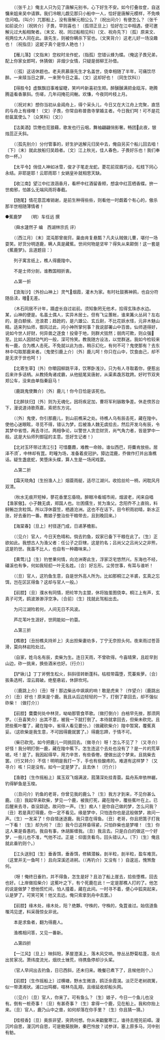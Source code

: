 <!-- { "loadSidebar": true } -->
　　（〔张千上〕俺主人只为见了唐解元别书，心下好生不安。如今打叠妆奁，自送慵来姐来吴中请罪。我们冷眼儿觑见那只小船中一人，恰好是唐解元模样，不免唤住问咱。〔叫介〕兀那船上，没有唐解元相公么？〔祝出问介〕有便怎么？〔张千如前说介〕〔祝转介〕子畏，早则喜也！〔孤领正旦上〕恰好在江中相遇，便可邀解元过大船相聚者。〔末文、祝、同过船相见科〕〔文、祝舟先下〕〔孤〕原来文、祝两位大人同在此。唐先生，则被你瞒杀下官也。〔文笑背介〕这老儿好一场没趣也！〔祝指旦〕这妮子真个是惊人艳也！） 

　　【雁儿落】〔文指末〕您权时龙作蛇，〔指孤〕您错认蜂为蝶。（俺这子畏兄弟，配上你家女郎呵，休猜做）非烟少女情，只疑是弱柳王孙借。 

　　（〔孤〕这话休题也。老夫夙慕唐先生才名盖世，侥幸相随了半年，可痛饮尽醉。一来赎当日之罪，一来贺今日之喜。〔文〕这却好也！〔同生饮科〕） 

　　【得胜令】虚飘飘旧事难留睫，笑吟吟新喜初生颊。醉醺醺满把金瓯泻，艳腾腾遥看香篆斜。伤嗟，几年闷掩花间榭。欢慊，今夜同吟枝上月。 

　　（〔祝对末〕想你当初从金阊舟上，得个采头儿，今日又在大江舟上完聚，直恁的与舟上有缘哩！〔文〕子畏，你常自称普救寺掌婚主者。今日我们呵！可不是花舫氤氲使么？〔众笑科〕〔文〕） 

　　【沽美酒】饮倦也觅狼藉，歌发也行云咽，舞袖翩翩俏影奢。畅团此夜，银烛蕊正夭斜。 

　　（〔孤先别介〕分付管事的，好生护送解元归吴中去，俺自另买个船儿回去咱！〔下〕〔末〕就此放船归吴趋者。〔文〕江上秋光，佳人春色，子畏好乐也！我们奉你一杯。） 

　　【太平令】俏佳人神如冰雪，俊才子笔走龙蛇。菱花前双眉巧设，松枝下同心永结。非耶是耶！云耶雨耶！女娲皇补就相思天缺。 

　　【收江南】望江中红浪涵香月，看杯中红酒留香颊，想衾中红蕊栖香蝶。拚一世痴邪，怕甚么无端风雨将春截。 

　　【随尾】情花意蕊难销谢，是前生种得些些，则看他一时觑着个有心的，傲杀那半世相随薄情者！


●蕉鹿梦　　（明）车任远 撰 

　　（舜水蘧然子 编　西湖林宗氏 评） 

　　（〔西江月〕〔末〕混沌那曾凿窍，巢由肯复悬瓢？凡夫认贼做儿曹，堪付一场耍笑。好货分明逐鹿，瞒人真是藏蕉。世间何物是坚牢？得失从来颠倒！这一套是《蕉鹿梦》。且道题目：） 

　　列子寓言纸上，樵人得鹿隍中。 

　　不是士师分剖，谁教国相折衷。 

　　△第一折 

　　【浪淘沙】〔外扮山神上〕灵气烟霞，灌木为家。有时社鼓赛神鸦，也自分符随岳渎，曈无差。 

　　（木石同居不计年，蹑虚长自过岩前。须知象罔无他术，拾得玄珠赤水边。某，山神的便是。名虽土偶人，实异木居士。但有飞尘蕙帐，谁来篝火丛祠？左右的，是白额侯、沧浪君；趋跄的，是六雄公、玄丘尉，不比花妖水怪，元非木魅山精。适来列仙师，御风过此，问小神所掌何事？我说部署山中百兽。仙师道得好，说如今世人好财，何异兽之逐食！投骨于地，则群犬狺然；弱肉可欺，则众强至。比如人因财动气的一般，深可怜笑。教我随方设法，以觉群迷。我如今检较来有一鹿，合为樵人击死。不免就以此为由，稍示幻化，有何不可？鬼使那有？去东林中勾取那鹿来者。〔鬼使引鹿上介〕〔外〕鹿儿呵！你只在山中，饮食由己，却不是无求于世也呵！） 

　　【北寄生草】〔外〕你嚼园柳跳平泽，饮寒卧浅沙。只为有人寻取着你，便惹出后来许多话柄。从教掎角诸戎霸，从他挺尾吴唐射，从渠素毳苏耽跨。好时节双夹郑公车，没来由单指秦庭马！ 

　　〔鹿跳鬼使舞介〕〔外〕鹿儿！你今日恰是该死也。 

　　【北醉扶归】〔外〕则为无魂化，因将疾足加，曹将军利镞敢争差。休走傍苏台下，漫说道诗歌燕嘉，索把东方诧。 

　　（〔外〕鬼使，你引那鹿儿，到山前樵采之处。待樵人乌有辰击死，藏在隍中。使他心迷眼眩，寻觅不得，错认为梦。后被渔人魏无虞拾去，然后开发乌有辰，令其梦中省悟，再去寻讨。两相争论，以警世人贪恋财货，尚气角力者，皆是梦中一般。这是大仙师列御寇的主意。恁好生记者！） 

　　【北对玉环带过清江引】可惜麏麚，难教一命赊。谁似西巴，将麋肯放些。居泽不须，中林却有罝。町疃为场，准备着皮冠护。獐边混鹿，乔做作打并出渔樵话。疑生盏底蛇，笑堕床头蝶，算人生是一场闲戏耍。 

　　△第二折 

　　【霜天晓角】〔生扮渔人上〕烟蓑雨艇，适尽江湖兴。收拾丝纶一柄，闲耽风月双清。 

　　（秋水无痕开短棹，蓼花香里忘昏晓。醉眼冷看城市闹，烟波老，闲来自唱【渔家傲】。小子魏无虞，郑国人也。壮困儒生，贫为渔父。念阳乔不上直钩，料鲟鲔岂贪粒饵。所以浮休蓑笠，栖遁沧洲。这也不在话下。目今积雨初晴，新水正涨，好去垂钓一番。教娘子整治些干粮带去，且到晚回来。） 

　　【海棠春】〔旦上〕村径逐门成，日递茅檐影。 

　　（〔见介〕官人，今日天色晴和。倘去钓鱼，奴家已备下干粮在此了。〔生〕正欲如此。我想古人为渔父者：任公子之巨犗，这是钓名；吕尚父之吕尚父之非熊，这是钓世。我虽不比人，也自有一种趣味来。） 

　　【黄莺儿】〔生〕钓誉果何情，向沧洲寄此生，浮家泛宅悠然兴。东海也不经，磻溪也有争，何如我轻舠一叶无名姓。〔合〕好忘形。尘劳世事，有耳与谁听！ 

　　（〔旦〕官人，这钓鱼生意，自是世外高人所为。比如那桐江之羊裘，玄真之忘饵，岂在区区得鱼？这却与官人一般。） 

　　【前腔】〔旦〕濮水有同情，把纶竿为主盟，休将独茧图侥幸。桐江上有声，玄真子可凭，鸥波渺渺浮空净。〔合前〕〔生〕找就此驾船出去。 

　　为问江湖险若何，人间无日不风波。 

　　芦花苇叶生涯好，世网能如一钓蓑。 

　　△第三折 

　　【樵歌】〔丑扮樵夫持斧上〕夫出担柴妻劝多，丁宁无奈担头何。夜来雨过苍苔滑，莫向林岩险处过。 

　　（自家，姓乌名有辰，卖柴为生。连日天雨，不曾砍得。今喜晴霁，且趁早到山边，砟一挑来，换些酒米也好。〔行介〕） 

　　【铲锹儿】丁丁斧劈生松火，斜斜径转断蓬科。枯枝带霜堕，荒蓁紫萝。〔合〕扳条选柯，湿云肩破。绝壑悬岩，休辞坎坷。 

　　（〔鹿跳上介〕〔丑〕呀！那边柴丛中飒飒的响！敢是虎来？〔作望介〕〔鹿跳出介〕〔丑〕好也！原来是个鹿。我且从后边轻轻的一下，打倒了拿回去，却不强似砟柴！〔做打介〕） 

　　【前腔】麌麌何处中林货，呦呦那管食苹歌。〔做打倒介〕白棓早先挫，那须网罗。（〔丑喜笑介〕出其不意，被我一下就打倒了。本待就拿回去，但柴未砍完。且把些蕉叶覆了，藏在隍中，省得人看见要分。）〔做藏砍柴介〕隍中暂窝，覆蕉真妥。（这砍柴是我生意，不可因得鹿就罢了。）得鹿忘蹄，于情不可。 

　　（柴已砍完。如今把鹿儿一同挑回去。〔做寻介〕呀！怎么不见了？〔又寻介〕好怪！我分明打倒一鹿，藏在隍中蕉下。怎生连这个去处也没有了？是一片的荒草坡。呸！是了。我因起得早，用力辛苦，有些昏倦，便做出这个梦来。且挑柴去罢。〔行又转介〕不信！明明是我打一下，手也有些酸疼的。难道有这样梦？〔又寻介〕咳！只是没有。如今一定是梦了。且去休！〔行介〕） 

　　【渔歌】〔生作摇船上〕属玉双飞烟满波，菰蒲深处挂青蓑。扁舟系岸依林樾，钓得鲈鱼是玉梭。 

　　（〔丑问介〕钓鱼的老哥，你曾见我的鹿么？〔生〕我方才到来，不见你甚么鹿。〔丑〕我起早来砍柴，梦见一个鹿，被我打死，藏在隍中，覆些蕉叶在上。已后醒来去寻，杳没踪迹。故问你一声。〔生〕痴人！是你自己做的梦，怎么问我？〔丑〕若是真打得鹿，你一定不看见。缘是梦中，只怕连你也是这般做梦，故问一声。〔生〕一发呆了！你自情迷逐鹿。我只意在得鱼。〔丑〕老哥，你且把篙子打我一下看！〔生〕却为何？〔丑〕我今日这样昏得紧，只怕砟柴也是梦哩！〔生〕你这人果是昏愚的。我自有事，休胡厮缠我。〔丑〕我且去。只是白白的做这一个好梦，一些儿也不准，气他不过。正是：仰面贪看鸟，回头错认人。〔下〕〔生〕俺且就此垂钓则个。） 

　　【江头送别】〔生〕垂香饵，垂香饵，修鳞潜躲。剖半粒，剖半粒，盈车难货。（这里并无一鱼呵！）且向深溪还进舸。（〔再钓介〕又没有！）自逡巡，愧煞詹何。 

　　（呀！俺终日垂钓，并不得鱼，怎生是好？且泊了船上崖去，拾些堕樵，回去也好。〔上岸做拾柴介〕这蕉叶之下，有个死鹿在此！一定是那樵人打的了。他怎的说是做梦？想他慌忙间，怕人撞着，藏在此间。一时寻不着，便心中狐突起来，认是梦了。可笑可笑！他又去远。俺只索拿到舟中去罢。） 

　　【前腔】缘木处，缘木处，阳？绝夥。守株的，守株的，兔罝谁过。始信道鱼罹鸿见逻，料采薇惊女非讹。 

　　本是求鱼者，翻为得鹿人。 

　　渔樵相问答，又见一番新。 

　　△第四折 

　　【一江风】〔旦上〕映斜阳，茅屋澄溪上，落木风交响。惨丛丛野菊枯蓬，妆点出贫家况。萧纬度流光，烟炊土锉荒，待携鱼停却沙头桨。 

　　（官人早间出去钓鱼，日已西斜，还未归来。晚餐已煮下了，且候他则个。） 

　　【前腔】〔生作摇船上〕过横塘，野水生微浪，鸥泛余霞滉。淡茫茫老树疏篱，似一带潇湘状。浦口出鸣榔，喧林鸟乱翔，且缘延收却船头网。 

　　（〔见介〕〔旦〕官人，你来了。可有鱼么？〔生〕娘子，今日一个鱼儿也没有。倒有一桩奇事！〔旦〕有甚奇事？〔生〕拿得一个鹿，见在船上。我和你抬上来。〔旦〕官人，鹿乃山中之兽，如何却落在你手里？〔生〕你且猜一猜。） 

　　【桂枝香】〔旦〕奥旂非望，突鹑何想。你从来戳鳖寒江，谁待去殪兕前嶂。漫沉吟自思，漫沉吟自思，可是鲍葵脱鞅，秦巴怜放？试参详，塞上原多马，河中别有鲂。 

